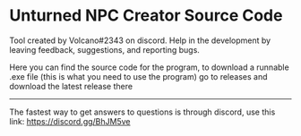 # Unturned NPC Creator Source Code

Tool created by Volcano#2343 on discord. Help in the development by leaving feedback, suggestions, and reporting bugs.

Here you can find the source code for the program, to download a runnable .exe file (this is what you need to use the program) go to releases and download the latest release there

----------------------------------------
The fastest way to get answers to questions is through discord, use this link: https://discord.gg/BhJM5ve

